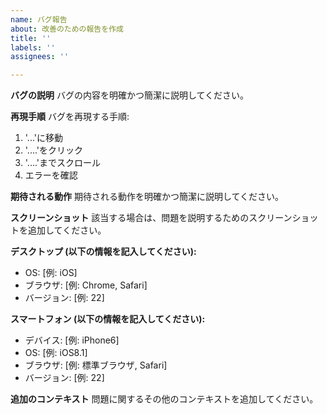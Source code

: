 ```yaml
---
name: バグ報告
about: 改善のための報告を作成
title: ''
labels: ''
assignees: ''

---
```


**バグの説明**
バグの内容を明確かつ簡潔に説明してください。

**再現手順**
バグを再現する手順:
1. '...'に移動
2. '....'をクリック
3. '....'までスクロール
4. エラーを確認

**期待される動作**
期待される動作を明確かつ簡潔に説明してください。

**スクリーンショット**
該当する場合は、問題を説明するためのスクリーンショットを追加してください。

**デスクトップ (以下の情報を記入してください):**
 - OS: [例: iOS]
 - ブラウザ: [例: Chrome, Safari]
 - バージョン: [例: 22]

**スマートフォン (以下の情報を記入してください):**
 - デバイス: [例: iPhone6]
 - OS: [例: iOS8.1]
 - ブラウザ: [例: 標準ブラウザ, Safari]
 - バージョン: [例: 22]

**追加のコンテキスト**
問題に関するその他のコンテキストを追加してください。